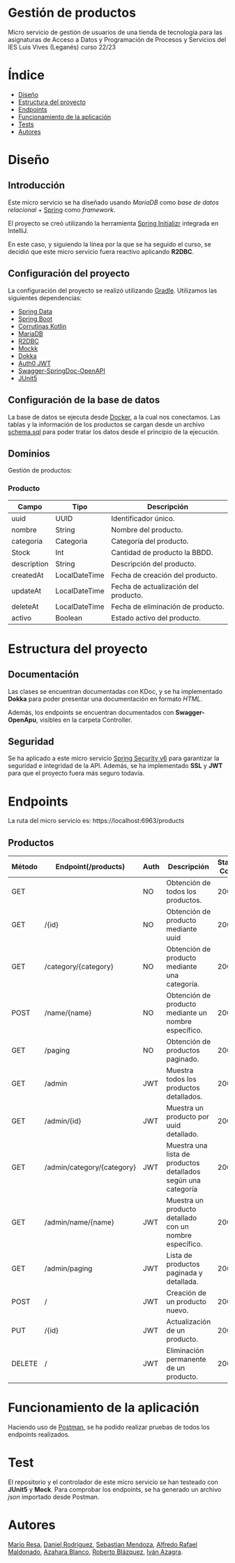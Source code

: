 # Gestión de productos

Micro servicio de gestión de usuarios de una tienda de tecnología para las asignaturas de Acceso a Datos y Programación
de Procesos y Servicios del IES Luis Vives (Leganés) curso 22/23

# Índice

- [Diseño](#diseño)
- [Estructura del proyecto](#estructura-del-proyecto)
- [Endpoints](#endpoints)
- [Funcionamiento de la aplicación](#funcionamiento-de-la-aplicación)
- [Tests](#tests)
- [Autores](#autores)

# Diseño

## Introducción

Este micro servicio se ha diseñado usando *MariaDB* como *base de datos relacional* + [Spring](https://spring.io/) como
*framework*.

El proyecto se creó utilizando la herramienta [Spring Initializr](https://www.jetbrains.com/help/idea/spring-boot.html)
integrada en IntelliJ.

En este caso, y siguiendo la línea por la que se ha seguido el curso, se decidió que este micro servicio fuera reactivo
aplicando **R2DBC**.

## Configuración del proyecto

La configuración del proyecto se realizó utilizando [Gradle](https://gradle.org/). Utilizamos las siguientes
dependencias:

- [Spring Data](https://docs.spring.io/spring-data/r2dbc/docs/current/reference/html/)
- [Spring Boot](https://spring.io/projects/spring-boot)
- [Corrutinas Kotlin](https://kotlinlang.org/docs/coroutines-overview.html)
- [MariaDB](https://mariadb.org/)
- [R2DBC](https://r2dbc.io/)
- [Mockk](https://mockk.io/)
- [Dokka](https://github.com/Kotlin/dokka)
- [Auth0 JWT](https://auth0.com/docs/secure/tokens/json-web-tokens)
- [Swagger-SpringDoc-OpenAPI](https://springdoc.org/v2/)
- [JUnit5](https://junit.org/junit5/)

## Configuración de la base de datos

La base de datos se ejecuta desde [Docker](https://www.docker.com/), a la cual nos conectamos. Las tablas y la
información de los productos se cargan desde un archivo [schema.sql](./src/main/resources/schema.sql) para poder tratar
los datos desde el principio de la ejecución.

## Dominios

Gestión de productos:

### Producto

| Campo       | Tipo          | Descripción                          |
|-------------|---------------|--------------------------------------|
| uuid        | UUID          | Identificador único.                 |
| nombre      | String        | Nombre del producto.                 |
| categoria   | Categoria     | Categoría del producto.              |
| Stock       | Int           | Cantidad de producto la BBDD.        |
| description | String        | Descripción del producto.            |
| createdAt   | LocalDateTime | Fecha de creación del producto.      |
| updateAt    | LocalDateTime | Fecha de actualización del producto. |
| deleteAt    | LocalDateTime | Fecha de eliminación de producto.    |
| activo      | Boolean       | Estado activo del producto.          |

# Estructura del proyecto

## Documentación

Las clases se encuentran documentadas con KDoc, y se ha implementado **Dokka** para poder presentar una documentación en
formato *HTML*.

Además, los endpoints se encuentran documentados con **Swagger-OpenApu**, visibles en la carpeta Controller.

## Seguridad

Se ha aplicado a este micro servicio [Spring Security v6](https://docs.spring.io/spring-security/reference/index.html)
para garantizar la seguridad e integridad de la API. Además, se ha implementado **SSL** y **JWT** para que el proyecto
fuera más seguro todavía.

# Endpoints

La ruta del micro servicio es: https://localhost:6963/products

## Productos

| Método | Endpoint(/products)        | Auth | Descripción                                                   | Status Code | Return Content |
|--------|----------------------------|------|---------------------------------------------------------------|-------------|----------------|
| GET    |                            | NO   | Obtención de todos los productos.                             | 200         | JSON           |
| GET    | /{id}                      | NO   | Obtención de producto mediante uuid                           | 200         | JSON           |
| GET    | /category/{category}       | NO   | Obtención de producto mediante una categoría.                 | 200         | JSON           |
| POST   | /name/{name}               | NO   | Obtención de producto mediante un nombre específico.          | 200         | JSON           |
| GET    | /paging                    | NO   | Obtención de productos paginado.                              | 200         | JSON           |
| GET    | /admin                     | JWT  | Muestra todos los productos detallados.                       | 200         | JSON           |
| GET    | /admin/{id}                | JWT  | Muestra un producto por uuid detallado.                       | 200         | JSON           |
| GET    | /admin/category/{category} | JWT  | Muestra una lista de productos detallados según una categoría | 200         | JSON           |
| GET    | /admin/name/{name}         | JWT  | Muestra un producto detallado con un nombre específico.       | 200         | JSON           |
| GET    | /admin/paging              | JWT  | Lista de productos paginada y detallada.                      | 200         | JSON           |
| POST   | /                          | JWT  | Creación de un producto nuevo.                                | 200         | JSON           |
| PUT    | /{id}                      | JWT  | Actualización de un producto.                                 | 200         | JSON           |
| DELETE | /                          | JWT  | Eliminación permanente de un producto.                        | 200         | JSON           |

# Funcionamiento de la aplicación

Haciendo uso de [Postman](https://www.postman.com/), se ha podido realizar pruebas de todos los endpoints realizados.

# Test

El repositorio y el controlador de este micro servicio se han testeado con **JUnit5** y **Mock**. Para comprobar los
endpoints, se ha generado un archivo *json* importado desde Postman.

# Autores

[Mario Resa](https://github.com/Mario999X), [Daniel Rodríguez](https://github.com/Idliketobealoli),
[Sebastian Mendoza](https://github.com/SebsMendoza), [Alfredo Rafael Maldonado](https://github.com/reyalfre),
[Azahara Blanco](https://github.com/Azaharabl), [Roberto Blázquez](https://github.com/xBaank),
[Iván Azagra](https://github.com/IvanAzagraTroya).